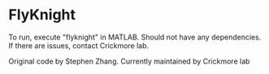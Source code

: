 # FlyKnight

To run, execute "flyknight" in MATLAB. Should not have any dependencies. If there are issues, contact Crickmore lab.

Original code by Stephen Zhang.
Currently maintained by Crickmore lab

